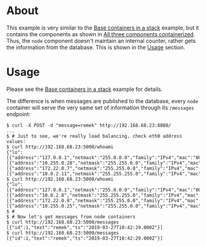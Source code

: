 # About

This example is very similar to the
[Base containers in a stack](../4_base_containers_stack) example, but it
contains the components as shown in
[All three components containerized](../5_all_containers). Thus, the `node`
component doesn't maintain an internal counter, rather gets the information
from the database. This is shown in the [Usage](#usage) section.

# Usage

Please see the [Base containers in a stack](../4_base_containers_stack) example
for details.

The difference is when messages are published to the database, every `node`
container will serve the very same set of information through its `/messages`
endpoint:
```
$ curl -X POST -d "message=remek" http://192.168.68.23:8080/
...
$ # Just to see, we're really load balancing, check eth0 address values:
$ curl http://192.168.68.23:5000/whoami
{"lo":[{"address":"127.0.0.1","netmask":"255.0.0.0","family":"IPv4","mac":"00:00:00:00:00:00","internal":true,"cidr":"127.0.0.1/8"}],"eth0":[{"address":"10.255.0.28","netmask":"255.255.0.0","family":"IPv4","mac":"02:42:0a:ff:00:1c","internal":false,"cidr":"10.255.0.28/16"}],"eth2":[{"address":"172.22.0.7","netmask":"255.255.0.0","family":"IPv4","mac":"02:42:ac:16:00:07","internal":false,"cidr":"172.22.0.7/16"}],"eth1":[{"address":"10.0.2.11","netmask":"255.255.255.0","family":"IPv4","mac":"02:42:0a:00:02:0b","internal":false,"cidr":"10.0.2.11/24"}]}
$ curl http://192.168.68.23:5000/whoami
{"lo":[{"address":"127.0.0.1","netmask":"255.0.0.0","family":"IPv4","mac":"00:00:00:00:00:00","internal":true,"cidr":"127.0.0.1/8"}],"eth1":[{"address":"10.0.2.8","netmask":"255.255.255.0","family":"IPv4","mac":"02:42:0a:00:02:08","internal":false,"cidr":"10.0.2.8/24"}],"eth2":[{"address":"172.22.0.8","netmask":"255.255.0.0","family":"IPv4","mac":"02:42:ac:16:00:08","internal":false,"cidr":"172.22.0.8/16"}],"eth0":[{"address":"10.255.0.25","netmask":"255.255.0.0","family":"IPv4","mac":"02:42:0a:ff:00:19","internal":false,"cidr":"10.255.0.25/16"}]}
$ #
$ # Now let's get messages from node containers
$ curl http://192.168.68.23:5000/messages
[{"id":1,"text":"remek","ts":"2019-03-27T10:42:29.000Z"}]
$ curl http://192.168.68.23:5000/messages
[{"id":1,"text":"remek","ts":"2019-03-27T10:42:29.000Z"}]
```
